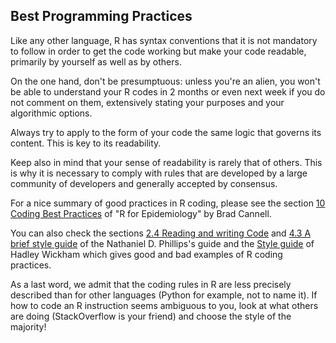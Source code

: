## Best Programming Practices

Like any other language, R has syntax conventions that it is not mandatory to follow in
order to get the code working but make your code readable, primarily by yourself as well
as by others.

On the one hand, don't be presumptuous: unless you're an alien, you won't be able to
understand your R codes in 2 months or even next week if you do not comment on them,
extensively stating your purposes and your algorithmic options.

Always try to apply to the form of your code the same logic that
governs its content. This is key to its readability.

Keep also in mind that your sense of readability is rarely that of others. This is why it
is necessary to comply with rules that are developed by a large community of developers
and generally accepted by consensus.

For a nice summary of good practices in R coding, please see the section
[10 Coding Best Practices](https://www.r4epi.com/coding-best-practices.html) of "R for Epidemiology" by Brad Cannell.

You can also check the sections
[2.4 Reading and writing Code](https://bookdown.org/ndphillips/YaRrr/reading-and-writing-code.html) and
[4.3 A brief style guide](https://bookdown.org/ndphillips/YaRrr/a-brief-style-guide-commenting-and-spacing.html)
of the Nathaniel D. Phillips's guide and the [Style guide](http://adv-r.had.co.nz/Style.html) of
Hadley Wickham which gives good and bad examples of R coding practices.

As a last word, we admit that the coding rules in R are less precisely described than for
other languages (Python for example, not to name it). If how to code an R instruction
seems ambiguous to you, look at what others are doing (StackOverflow is your friend)
and choose the style of the majority!
